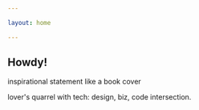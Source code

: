 ```yaml
---

layout: home

---
```


<h2>Howdy!</h2>

<p>inspirational statement like a book cover</p>
<p>lover's quarrel with tech: design, biz, code intersection.</p>
